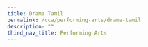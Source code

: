 ```yaml
---
title: Drama Tamil
permalink: /cca/performing-arts/drama-tamil
description: ""
third_nav_title: Performing Arts
---
```

